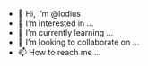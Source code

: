 - 👋 Hi, I’m @lodius
- 👀 I’m interested in ...
- 🌱 I’m currently learning ...
- 💞️ I’m looking to collaborate on ...
- 📫 How to reach me ...

<!---
lodius/lodius is a ✨ special ✨ repository because its `README.md` (this file) appears on your GitHub profile.
You can click the Preview link to take a look at your changes.
--->
